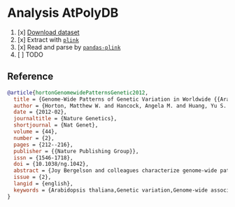 Analysis AtPolyDB
=================

1. [x] [Download dataset](https://easygwas.ethz.ch/down/dataset/download/1/)
2. [x] Extract with [`plink`](https://www.cog-genomics.org/plink2)
3. [x] Read and parse by [`pandas-plink`](https://github.com/limix/pandas-plink)
4. [ ] TODO

## Reference
```bibtex
@article{hortonGenomewidePatternsGenetic2012,
  title = {Genome-Wide Patterns of Genetic Variation in Worldwide {{Arabidopsis}} Thaliana Accessions from the {{RegMap}} Panel},
  author = {Horton, Matthew W. and Hancock, Angela M. and Huang, Yu S. and Toomajian, Christopher and Atwell, Susanna and Auton, Adam and Muliyati, N. Wayan and Platt, Alexander and Sperone, F. Gianluca and Vilhj\'almsson, Bjarni J. and Nordborg, Magnus and Borevitz, Justin O. and Bergelson, Joy},
  date = {2012-02},
  journaltitle = {Nature Genetics},
  shortjournal = {Nat Genet},
  volume = {44},
  number = {2},
  pages = {212--216},
  publisher = {{Nature Publishing Group}},
  issn = {1546-1718},
  doi = {10.1038/ng.1042},
  abstract = {Joy Bergelson and colleagues characterize genome-wide patterns of genetic variation in a collection of 1,307 worldwide Arabidopsis thaliana accessions from the Regional Mapping (RegMap) panel, a publicly available genomic resource that includes large regional panels. They characterize signatures of selection and patterns of recombination and identify an enrichment of hotspots in intergenic regions and in repetitive DNA.},
  issue = {2},
  langid = {english},
  keywords = {Arabidopsis thaliana,Genetic variation,Genome-wide association studies}
}
```
